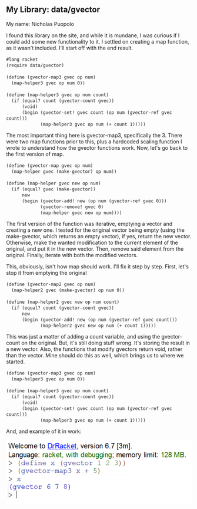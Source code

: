 ## My Library: data/gvector
My name: Nicholas Puopolo

I found this library on the site, and while it is mundane, I was curious if I could add some new functionality to it. I settled on creating a map function, as it wasn't included. I'll start off with the end result.


```
#lang racket
(require data/gvector)

(define (gvector-map3 gvec op num)
  (map-helper3 gvec op num 0))

(define (map-helper3 gvec op num count)
  (if (equal? count (gvector-count gvec))
      (void)
      (begin (gvector-set! gvec count (op num (gvector-ref gvec count)))
             (map-helper3 gvec op num (+ count 1)))))
```

The most important thing here is gvector-map3, specifically the 3. There were two map functions prior to this, plus a hardcoded scaling function I wrote to understand how the gvector functions work. Now, let's go back to the first version of map.

```
(define (gvector-map gvec op num)
  (map-helper gvec (make-gvector) op num))

(define (map-helper gvec new op num)
  (if (equal? gvec (make-gvector))
      new
      (begin (gvector-add! new (op num (gvector-ref gvec 0)))
             (gvector-remove! gvec 0)
             (map-helper gvec new op num))))

```

The first version of the function was iterative, emptying a vector and creating a new one. I tested for the original vector being empty (using the make-gvector, which returns an empty vector), if yes, return the new vector. Otherwise, make the wanted modification to the current element of the original, and put it in the new vector. Then, remove said element from the original. Finally, iterate with both the modified vectors.

This, obviously, isn't how map should work. I'll fix it step by step. First, let's stop it from emptying the original

```
(define (gvector-map2 gvec op num)
  (map-helper2 gvec (make-gvector) op num 0))

(define (map-helper2 gvec new op num count)
  (if (equal? count (gvector-count gvec))
      new
      (begin (gvector-add! new (op num (gvector-ref gvec count)))
             (map-helper2 gvec new op num (+ count 1)))))
```

This was just a matter of adding a count variable, and using the gvector-count on the original. But, it's still doing stuff wrong. It's storing the result in a new vector. Also, the functions that modify gvectors return void, rather than the vector. Mine should do this as well, which brings us to where we started.

```
(define (gvector-map3 gvec op num)
  (map-helper3 gvec op num 0))

(define (map-helper3 gvec op num count)
  (if (equal? count (gvector-count gvec))
      (void)
      (begin (gvector-set! gvec count (op num (gvector-ref gvec count)))
             (map-helper3 gvec op num (+ count 1)))))
```

And, and example of it in work:

![Example](/gvec_map_example.png?raw=true "test image")
